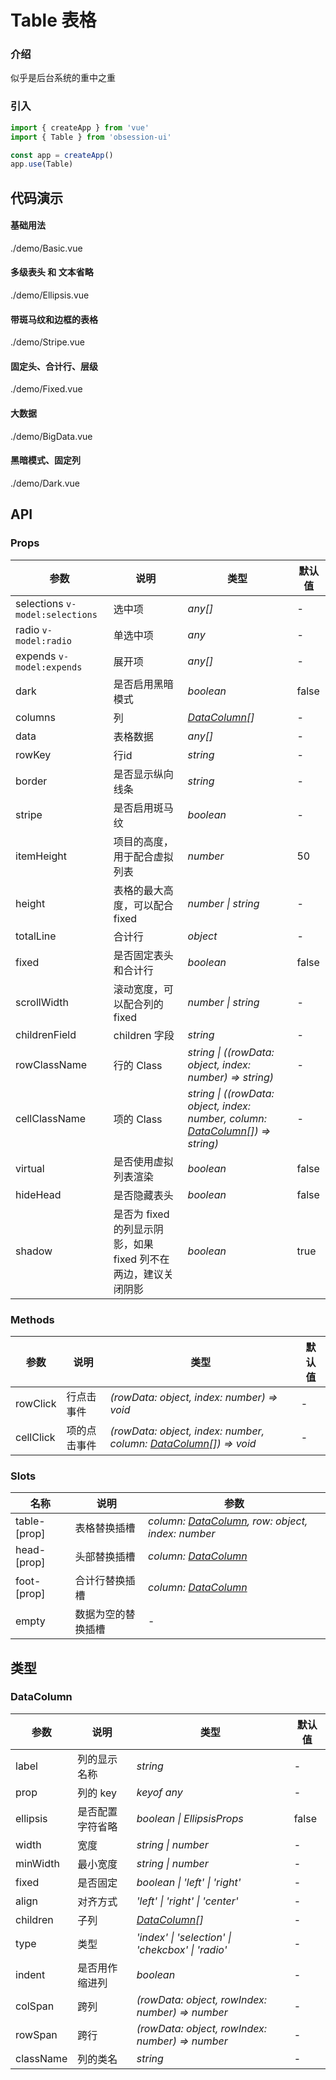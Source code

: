 # Table 表格

### 介绍
似乎是后台系统的重中之重

### 引入

```js
import { createApp } from 'vue'
import { Table } from 'obsession-ui'

const app = createApp()
app.use(Table)
```

## 代码演示

#### 基础用法

<demo-code transform>./demo/Basic.vue</demo-code>

#### 多级表头 和 文本省略

<demo-code transform>./demo/Ellipsis.vue</demo-code>

#### 带斑马纹和边框的表格

<demo-code transform>./demo/Stripe.vue</demo-code>

#### 固定头、合计行、层级

<demo-code transform>./demo/Fixed.vue</demo-code>

#### 大数据

<demo-code transform>./demo/BigData.vue</demo-code>

#### 黑暗模式、固定列

<demo-code transform>./demo/Dark.vue</demo-code>

## API

### Props

| 参数      | 说明           | 类型                                                                | 默认值 |
| --------- | -------------- | ------------------------------------------------------------------- | ------ |
| selections `v-model:selections`      | 选中项       | _any[]_          | -    |
| radio `v-model:radio` | 单选中项 | _any_ | - |
| expends `v-model:expends`      | 展开项       | _any[]_          | -    |
| dark | 是否启用黑暗模式 | _boolean_ | false |
| columns | 列 | _[DataColumn](#datacolumn)[]_ | - |
| data | 表格数据 | _any[]_ | - |
| rowKey | 行id | _string_ | - |
| border | 是否显示纵向线条 | _string_ | - |
| stripe | 是否启用斑马纹 | _boolean_ | - |
| itemHeight | 项目的高度，用于配合虚拟列表 | _number_ | 50 |
| height | 表格的最大高度，可以配合 fixed | _number \| string_ | - |
| totalLine | 合计行 | _object_ | - |
| fixed | 是否固定表头和合计行 | _boolean_ | false |
| scrollWidth | 滚动宽度，可以配合列的 fixed | _number \| string_ | - |
| childrenField | children 字段 | _string_ | - |
| rowClassName | 行的 Class | _string \| ((rowData: object, index: number) => string)_ | - |
| cellClassName | 项的 Class | _string \| ((rowData: object, index: number, column: [DataColumn](#/table#datacolumn)[]) => string)_ | - |
| virtual | 是否使用虚拟列表渲染 | _boolean_ | false |
| hideHead | 是否隐藏表头 | _boolean_ | false |
| shadow | 是否为 fixed 的列显示阴影，如果 fixed 列不在两边，建议关闭阴影 | _boolean_ | true |

### Methods

| 参数      | 说明           | 类型                                                                | 默认值 |
| --------- | -------------- | ------------------------------------------------------------------- | ------ |
| rowClick      | 行点击事件       | _(rowData: object, index: number) => void_          | -     |
| cellClick      | 项的点击事件       | _(rowData: object, index: number, column: [DataColumn](#/table#datacolumn)[]) => void_          | -     |

### Slots

| 名称    | 说明     | 参数 |
| ------- | -------- | ----- |
| table-[prop] | 表格替换插槽 | _column: [DataColumn](#/table#datacolumn), row: object, index: number_ |
| head-[prop] | 头部替换插槽 | _column: [DataColumn](#/table#datacolumn)_ |
| foot-[prop] | 合计行替换插槽 | _column: [DataColumn](#/table#datacolumn)_ |
| empty | 数据为空的替换插槽 | - |

## 类型

### DataColumn

| 参数      | 说明           | 类型                                                                | 默认值 |
| --------- | -------------- | ------------------------------------------------------------------- | ------ |
| label      | 列的显示名称       | _string_          | -    |
| prop      | 列的 key       | _keyof any_          | -    |
| ellipsis | 是否配置字符省略 | _boolean \| EllipsisProps_ | false |
| width | 宽度 | _string \| number_ | - |
| minWidth | 最小宽度 | _string \| number_ | - |
| fixed | 是否固定 | _boolean \| 'left' \| 'right'_ | - |
| align | 对齐方式 | _'left' \| 'right' \| 'center'_ | - |
| children | 子列 | _[DataColumn](#/table#datacolumn)[]_ | - |
| type | 类型 | _'index' \| 'selection' \| 'chekcbox' \| 'radio'_ | - |
| indent | 是否用作缩进列 | _boolean_ | - |
| colSpan | 跨列 | _(rowData: object, rowIndex: number) => number_ | - |
| rowSpan | 跨行 | _(rowData: object, rowIndex: number) => number_ | - |
| className | 列的类名 | _string_ | - |